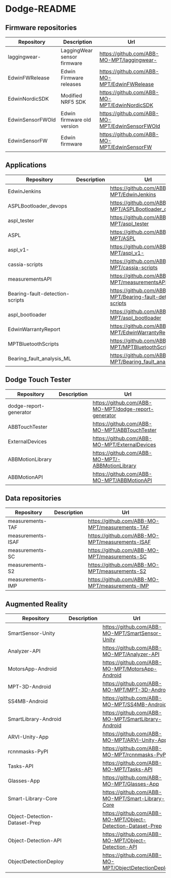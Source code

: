 # Dodge-README

## Firmware repositories 

| Repository | Description | Url |
|---|---|---|
| laggingwear- | LaggingWear sensor firmware | https://github.com/ABB-MO-MPT/laggingwear- |
| EdwinFWRelease | Edwin Firmware releases | https://github.com/ABB-MO-MPT/EdwinFWRelease |
| EdwinNordicSDK | Modified NRF5 SDK | https://github.com/ABB-MO-MPT/EdwinNordicSDK |
| EdwinSensorFWOld | Edwin firmware old version | https://github.com/ABB-MO-MPT/EdwinSensorFWOld |
| EdwinSensorFW | Edwin firmware | https://github.com/ABB-MO-MPT/EdwinSensorFW |


## Applications 

| Repository | Description | Url |
|---|---|---|
| EdwinJenkins |  | https://github.com/ABB-MO-MPT/EdwinJenkins |
| ASPLBootloader_devops |  | https://github.com/ABB-MO-MPT/ASPLBootloader_devops |
| aspl_tester |  |    https://github.com/ABB-MO-MPT/aspl_tester |
| ASPL |  | https://github.com/ABB-MO-MPT/ASPL |
| aspl_v1- |  | https://github.com/ABB-MO-MPT/aspl_v1- |
| cassia-scripts |  | https://github.com/ABB-MO-MPT/cassia-scripts |
| measurementsAPI |  | https://github.com/ABB-MO-MPT/measurementsAPI |
| Bearing-fault-detection-scripts |  | https://github.com/ABB-MO-MPT/Bearing-fault-detection-scripts |
| aspl_bootloader |  | https://github.com/ABB-MO-MPT/aspl_bootloader |
| EdwinWarrantyReport |  | https://github.com/ABB-MO-MPT/EdwinWarrantyReport |
| MPTBluetoothScripts |  | https://github.com/ABB-MO-MPT/MPTBluetoothScripts |
| Bearing_fault_analysis_ML |  | https://github.com/ABB-MO-MPT/Bearing_fault_analysis_ML |



## Dodge Touch Tester

| Repository | Description | Url |
|---|---|---|
| dodge-report-generator |  | https://github.com/ABB-MO-MPT/dodge-report-generator |
| ABBTouchTester |  | https://github.com/ABB-MO-MPT/ABBTouchTester |
| ExternalDevices |  | https://github.com/ABB-MO-MPT/ExternalDevices |
| ABBMotionLibrary |  | https://github.com/ABB-MO-MPT/-ABBMotionLibrary |
| ABBMotionAPI |  | https://github.com/ABB-MO-MPT/ABBMotionAPI |


## Data repositories 

| Repository | Description | Url |
|---|---|---|
| measurements-TAF |  | https://github.com/ABB-MO-MPT/measurements-TAF |
| measurements-ISAF |  | https://github.com/ABB-MO-MPT/measurements-ISAF |
| measurements-SC |  | https://github.com/ABB-MO-MPT/measurements-SC |
| measurements-S2 |  | https://github.com/ABB-MO-MPT/measurements-S2 |
| measurements-IMP |  | https://github.com/ABB-MO-MPT/measurements-IMP |


## Augmented Reality
| Repository | Description | Url |
|---|---|---|
| SmartSensor-Unity |  | https://github.com/ABB-MO-MPT/SmartSensor-Unity |
| Analyzer-API |  | https://github.com/ABB-MO-MPT/Analyzer-API |
| MotorsApp-Android |  | https://github.com/ABB-MO-MPT/MotorsApp-Android |
| MPT-3D-Android |  | https://github.com/ABB-MO-MPT/MPT-3D-Android |
| SS4MB-Android |  | https://github.com/ABB-MO-MPT/SS4MB-Android |
| SmartLibrary-Android |  | https://github.com/ABB-MO-MPT/SmartLibrary-Android |
| ARVI-Unity-App |  | https://github.com/ABB-MO-MPT/ARVI-Unity-App |
| rcnnmasks-PyPI |  | https://github.com/ABB-MO-MPT/rcnnmasks-PyPI |
| Tasks-API |  | https://github.com/ABB-MO-MPT/Tasks-API |
| Glasses-App |  | https://github.com/ABB-MO-MPT/Glasses-App |
| Smart-Library-Core |  | https://github.com/ABB-MO-MPT/Smart-Library-Core |
| Object-Detection-Dataset-Prep |  | https://github.com/ABB-MO-MPT/Object-Detection-Dataset-Prep |
| Object-Detection-API |  | https://github.com/ABB-MO-MPT/Object-Detection-API |
| ObjectDetectionDeploy |  | https://github.com/ABB-MO-MPT/ObjectDetectionDeploy |
